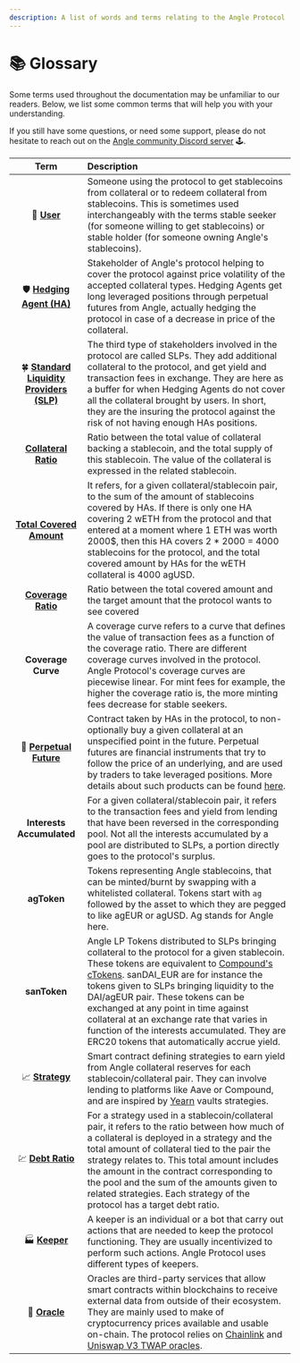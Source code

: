 ```yaml
---
description: A list of words and terms relating to the Angle Protocol
---
```


# 📚 Glossary

Some terms used throughout the documentation may be unfamiliar to our readers. Below, we list some common terms that will help you with your understanding.

If you still have some questions, or need some support, please do not hesitate to reach out on the [Angle community Discord server](https://discord.gg/67WSSZqBG6) 🕹️.

| Term | Description |
| :---: | :--- |
| 💱 [**User**](concepts/stable-seekers/)| Someone using the protocol to get stablecoins from collateral or to redeem collateral from stablecoins. This is sometimes used interchangeably with the terms stable seeker (for someone willing to get stablecoins) or stable holder (for someone owning Angle's stablecoins). |
| 🛡️ [**Hedging Agent (HA)**](concepts/hedging-agents/) | Stakeholder of Angle's protocol helping to cover the protocol against price volatility of the accepted collateral types. Hedging Agents get long leveraged positions through perpetual futures from Angle, actually hedging the protocol in case of a decrease in price of the collateral.  |
| 🍀 [**Standard Liquidity  Providers (SLP)**](concepts/standard-liquidity-providers/) | The third type of stakeholders involved in the protocol are called SLPs. They add additional collateral to the protocol, and get yield and transaction fees in exchange. They are here as a buffer for when Hedging Agents do not cover all the collateral brought by users. In short, they are the insuring the protocol against the risk of not having enough HAs positions.  |
| [**Collateral Ratio**](https://docs.angle.money/concepts/collateral-ratio) | Ratio between the total value of collateral backing a stablecoin, and the total supply of this stablecoin. The value of the collateral is expressed in the related stablecoin. |
| [**Total Covered Amount**](concepts/hedging-agents/#has-covered-amounts) | It refers, for a given collateral/stablecoin pair, to the sum of the amount of stablecoins covered by HAs. If there is only one HA covering 2 wETH from the protocol and that entered at a moment where 1 ETH was worth 2000$, then this HA covers 2 \* 2000 = 4000 stablecoins for the protocol, and the total covered amount by HAs for the wETH collateral is 4000 agUSD. |
| [**Coverage Ratio**](concepts/hedging-agents/faq-ha.md#what-is-exactly-implied-by-the-coverage-ratio) | Ratio between the total covered amount and the target amount that the protocol wants to see covered |
| **Coverage Curve** | A coverage curve refers to a curve that defines the value of transaction fees as a function of the coverage ratio. There are different coverage curves involved in the protocol. Angle Protocol's coverage curves are piecewise linear. For mint fees for example, the higher the coverage ratio is, the more minting fees decrease for stable seekers. |
| 🔮 [**Perpetual Future**](concepts/hedging-agents/#perpetual-futures) | Contract taken by HAs in the protocol, to non-optionally buy a given collateral at an unspecified point in the future. Perpetual futures are financial instruments that try to follow the price of an underlying, and are used by traders to take leveraged positions. More details about such products can be found [here](https://academy.binance.com/en/articles/what-are-perpetual-futures-contracts). |
| **Interests Accumulated** | For a given collateral/stablecoin pair, it refers to the transaction fees and yield from lending that have been reversed in the corresponding pool. Not all the interests accumulated by a pool are distributed to SLPs, a portion directly goes to the protocol's surplus. |
| **agToken** | Tokens representing Angle stablecoins, that can be minted/burnt by swapping with a whitelisted collateral. Tokens start with `ag` followed by the asset to which they are pegged to like agEUR or agUSD. Ag stands for Angle here. |
| **sanToken** | Angle LP Tokens distributed to SLPs bringing collateral to the protocol for a given stablecoin. These tokens are equivalent to [Compound's cTokens](https://compound.finance/docs/ctokens). sanDAI\_EUR are for instance the tokens given to SLPs bringing liquidity to the DAI/agEUR pair. These tokens can be exchanged at any point in time against collateral at an exchange rate that varies in function of the interests accumulated. They are ERC20 tokens that automatically accrue yield. |
| 📈  [**Strategy**](concepts/lending.md) | Smart contract defining strategies to earn yield from Angle collateral reserves for each stablecoin/collateral pair. They can involve lending to platforms like Aave or Compound, and are inspired by [Yearn](https://docs.yearn.finance/resources/defi-glossary#yvault) vaults strategies.  |
| 💹  [**Debt Ratio**](concepts/lending.md#debt-ratio) | For a strategy used in a stablecoin/collateral pair, it refers to the ratio between how much of a collateral is deployed in a strategy and the total amount of collateral tied to the pair the strategy relates to. This total amount includes the amount in the contract corresponding to the pool and the sum of the amounts given to related strategies. Each strategy of the protocol has a target debt ratio. |
| 🏭  [**Keeper**](concepts/keepers.md) | A keeper is an individual or a bot that carry out actions that are needed to keep the protocol functioning. They are usually incentivized to perform such actions. Angle Protocol uses different types of keepers. |
| 🔱  [**Oracle**](concepts/oracles.md) | Oracles are third-party services that allow smart contracts within blockchains to receive external data from outside of their ecosystem. They are mainly used to make of cryptocurrency prices available and usable on-chain. The protocol relies on [Chainlink](https://chain.link) and [Uniswap V3 TWAP oracles](https://uniswap.org/blog/uniswap-v3/). |


